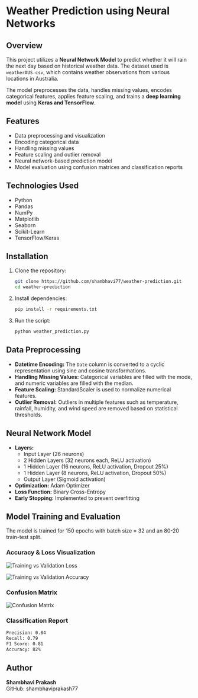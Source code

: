 # Weather Prediction using Neural Networks

## Overview
This project utilizes a **Neural Network Model** to predict whether it will rain the next day based on historical weather data. The dataset used is `weatherAUS.csv`, which contains weather observations from various locations in Australia.

The model preprocesses the data, handles missing values, encodes categorical features, applies feature scaling, and trains a **deep learning model** using **Keras and TensorFlow**.

## Features
- Data preprocessing and visualization
- Encoding categorical data
- Handling missing values
- Feature scaling and outlier removal
- Neural network-based prediction model
- Model evaluation using confusion matrices and classification reports

## Technologies Used
- Python
- Pandas
- NumPy
- Matplotlib
- Seaborn
- Scikit-Learn
- TensorFlow/Keras

## Installation
1. Clone the repository:
   ```sh
   git clone https://github.com/shambhavi77/weather-prediction.git
   cd weather-prediction
   ```
2. Install dependencies:
   ```sh
   pip install -r requirements.txt
   ```
3. Run the script:
   ```sh
   python weather_prediction.py
   ```

## Data Preprocessing
- **Datetime Encoding:** The `Date` column is converted to a cyclic representation using sine and cosine transformations.
- **Handling Missing Values:** Categorical variables are filled with the mode, and numeric variables are filled with the median.
- **Feature Scaling:** StandardScaler is used to normalize numerical features.
- **Outlier Removal:** Outliers in multiple features such as temperature, rainfall, humidity, and wind speed are removed based on statistical thresholds.

## Neural Network Model
- **Layers:**
  - Input Layer (26 neurons)
  - 2 Hidden Layers (32 neurons each, ReLU activation)
  - 1 Hidden Layer (16 neurons, ReLU activation, Dropout 25%)
  - 1 Hidden Layer (8 neurons, ReLU activation, Dropout 50%)
  - Output Layer (Sigmoid activation)
- **Optimization:** Adam Optimizer
- **Loss Function:** Binary Cross-Entropy
- **Early Stopping:** Implemented to prevent overfitting

## Model Training and Evaluation
The model is trained for 150 epochs with batch size = 32 and an 80-20 train-test split.

### Accuracy & Loss Visualization
![Training vs Validation Loss](training_loss.png)

![Training vs Validation Accuracy](training_accuracy.png)

### Confusion Matrix
![Confusion Matrix](confusion_matrix.png)

### Classification Report
```sh
Precision: 0.84
Recall: 0.79
F1 Score: 0.81
Accuracy: 82%
```

## Author
**Shambhavi Prakash**  
GitHub: shambhaviprakash77

